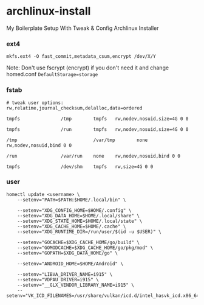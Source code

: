 # archlinux-install
My Boilerplate Setup With Tweak &amp; Config Archlinux Installer

### ext4

```
mkfs.ext4 -O fast_commit,metadata_csum,encrypt /dev/X/Y
```

Note: Don't use fscrypt (encrypt) if you don't need it and change homed.conf `DefaultStorage=storage`

### fstab

```
# tweak user options: rw,relatime,journal_checksum,delalloc,data=ordered

tmpfs				/tmp		tmpfs	rw,nodev,nosuid,size=4G 0 0

tmpfs				/run		tmpfs	rw,nodev,nosuid,size=4G 0 0

/tmp                            /var/tmp        none	rw,nodev,nosuid,bind 0 0

/run				/var/run	none	rw,nodev,nosuid,bind 0 0

tmpfs				/dev/shm	tmpfs	rw,size=4G 0 0
```

### user

```
homectl update <username> \
    --setenv="PATH=$PATH:$HOME/.local/bin" \
    
    --setenv="XDG_CONFIG_HOME=$HOME/.config" \
    --setenv="XDG_DATA_HOME=$HOME/.local/share" \
    --setenv="XDG_STATE_HOME=$HOME/.local/state" \
    --setenv="XDG_CACHE_HOME=$HOME/.cache" \
    --setenv="XDG_RUNTIME_DIR=/run/user/$(id -u $USER)" \
    
    --setenv="GOCACHE=$XDG_CACHE_HOME/go/build" \
    --setenv="GOMODCACHE=$XDG_CACHE_HOME/go/pkg/mod" \
    --setenv="GOPATH=$XDG_DATA_HOME/go" \
    
    --setenv="ANDROID_HOME=$HOME/Android" \
    
    --setenv="LIBVA_DRIVER_NAME=i915" \
    --setenv="VDPAU_DRIVER=i915" \
    --setenv="__GLX_VENDOR_LIBRARY_NAME=i915" \
    --setenv="VK_ICD_FILENAMES=/usr/share/vulkan/icd.d/intel_hasvk_icd.x86_64.json:/usr/share/vulkan/icd.d/intel_icd.x86_64.json"
```